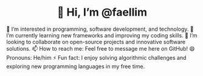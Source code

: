 <h1 align="center">👋 Hi, I’m @faellim</h1>
👀 I’m interested in programming, software development, and technology.
🌱 I’m currently learning new frameworks and improving my coding skills.
💞️ I’m looking to collaborate on open-source projects and innovative software solutions.
📫 How to reach me: Feel free to message me here on GitHub!
😄 Pronouns: He/him
⚡ Fun fact: I enjoy solving algorithmic challenges and exploring new programming languages in my free time.
